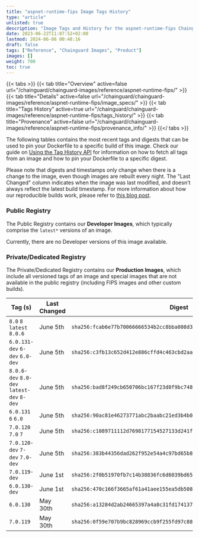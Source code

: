 ```yaml
---
title: "aspnet-runtime-fips Image Tags History"
type: "article"
unlisted: true
description: "Image Tags and History for the aspnet-runtime-fips Chainguard Image"
date: 2023-06-22T11:07:52+02:00
lastmod: 2024-06-06 00:48:16
draft: false
tags: ["Reference", "Chainguard Images", "Product"]
images: []
weight: 700
toc: true
---
```


{{< tabs >}}
{{< tab title="Overview" active=false url="/chainguard/chainguard-images/reference/aspnet-runtime-fips/" >}}
{{< tab title="Details" active=false url="/chainguard/chainguard-images/reference/aspnet-runtime-fips/image_specs/" >}}
{{< tab title="Tags History" active=true url="/chainguard/chainguard-images/reference/aspnet-runtime-fips/tags_history/" >}}
{{< tab title="Provenance" active=false url="/chainguard/chainguard-images/reference/aspnet-runtime-fips/provenance_info/" >}}
{{</ tabs >}}

The following tables contains the most recent tags and digests that can be used to pin your Dockerfile to a specific build of this image. Check our guide on [Using the Tag History API](/chainguard/chainguard-images/using-the-tag-history-api/) for information on how to fetch all tags from an image and how to pin your Dockerfile to a specific digest.

Please note that digests and timestamps only change when there is a change to the image, even though images are rebuilt every night. The "Last Changed" column indicates when the image was last modified, and doesn't always reflect the latest build timestamp. For more information about how our reproducible builds work, please refer to [this blog post](https://www.chainguard.dev/unchained/reproducing-chainguards-reproducible-image-builds).

### Public Registry
The Public Registry contains our **Developer Images**, which typically comprise the `latest*` versions of an image.

Currently, there are no Developer versions of this image available.

### Private/Dedicated Registry
The Private/Dedicated Registry contains our **Production Images**, which include all versioned tags of an image and special images that are not available in the public registry (including FIPS images and other custom builds).

| Tag (s)                                     | Last Changed | Digest                                                                    |
|---------------------------------------------|--------------|---------------------------------------------------------------------------|
|  `8.0` `8` `latest` `8.0.6`                 | June 5th     | `sha256:fcab6e77b70066666534b2cc8bba008d3fa9bb243faa724d1e711bd22f75c628` |
|  `6.0.131-dev` `6-dev` `6.0-dev`            | June 5th     | `sha256:c3fb13c652d412e886cffd4c463cbd2aab9b7367837d5aea68cd3d2437df16b3` |
|  `8.0.6-dev` `8.0-dev` `latest-dev` `8-dev` | June 5th     | `sha256:bad8f249cb650706bc167f23d0f9bc7480febe5ae9a8a55bd1986db7a7505e7b` |
|  `6.0.131` `6` `6.0`                        | June 5th     | `sha256:90ac81e46273771abc2baabc21ed3b4b0b946625bf80bce9a9684d06cd153c48` |
|  `7.0.120` `7.0` `7`                        | June 5th     | `sha256:c1089711112d7698177154527133d241f9674b05aa2caf9bb3c720b47910b272` |
|  `7.0.120-dev` `7-dev` `7.0-dev`            | June 5th     | `sha256:383b44356dad262f952e54a4c97bd65b89e683831ef69eaa557ba6e04ff2cdca` |
|  `7.0.119-dev`                              | June 1st     | `sha256:2f0b51970fb7c14b38836fc6d6039bd656d61e5842c40648d99902f0008f93c5` |
|  `6.0.130-dev`                              | June 1st     | `sha256:470c166f3665af61a41aee155ea5db50877c27869ba76a2bbdb37d5a878c6af2` |
|  `6.0.130`                                  | May 30th     | `sha256:a13284d2ab24665397a4a8c31fd174137ce0d04ac92eddc27c5bead6ff22d706` |
|  `7.0.119`                                  | May 30th     | `sha256:0f59e707b9bc828969ccb9f255fd97c88dce5ff02548b727fba78f4817209a16` |

